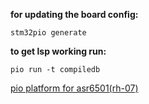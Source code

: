 **for updating the board config:**

    stm32pio generate
    
**to get lsp working run:**

    pio run -t compiledb

[pio platform for asr6501(rh-07)](https://github.com/HelTecAutomation/platform-heltec-cubecell/tree/develop)
